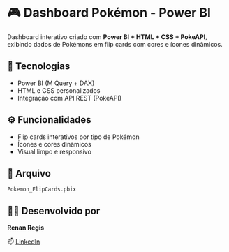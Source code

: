 # 🎮 Dashboard Pokémon - Power BI

Dashboard interativo criado com **Power BI + HTML + CSS + PokeAPI**, exibindo dados de Pokémons em flip cards com cores e ícones dinâmicos.

## 🧠 Tecnologias
- Power BI (M Query + DAX)
- HTML e CSS personalizados
- Integração com API REST (PokeAPI)

## ⚙️ Funcionalidades
- Flip cards interativos por tipo de Pokémon
- Ícones e cores dinâmicos
- Visual limpo e responsivo

## 📂 Arquivo
`Pokemon_FlipCards.pbix`

## 🧑‍💻 Desenvolvido por
**Renan Regis**

📫 [LinkedIn](https://linkedin.com/in/renanregis)
